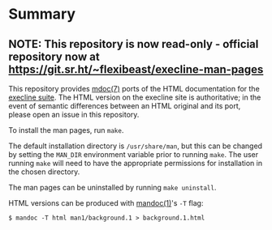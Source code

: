 # Summary
## NOTE: This repository is now read-only - official repository now at https://git.sr.ht/~flexibeast/execline-man-pages

This repository provides [mdoc(7)](https://man.openbsd.org/mdoc.7)
ports of the HTML documentation for the [execline
suite](http://skarnet.org/software/execline/). The HTML version
on the execline site is authoritative; in the event of semantic
differences between an HTML original and its port, please open an
issue in this repository.

To install the man pages, run `make`.

The default installation directory is `/usr/share/man`, but this can
be changed by setting the `MAN_DIR` environment variable prior to
running `make`.  The user running `make` will need to have the
appropriate permissions for installation in the chosen directory.

The man pages can be uninstalled by running `make uninstall`.

HTML versions can be produced with
[mandoc(1)](https://man.openbsd.org/mandoc.1)'s `-T` flag:

```
$ mandoc -T html man1/background.1 > background.1.html
```
